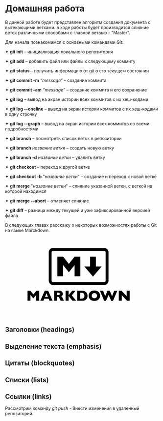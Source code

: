 # Домашняя работа #

В данной работе будет представлен алгоритм создания документа с вытекающими ветками. в ходе работы будет производится слияние веток различными способами с главной ветвью - "Master". 

Для начала познакомимся с основными командами Git:

✦ **git init** – инициализация локального репозитория 

✦ **git add** – добавить файл или файлы к следующему коммиту 

✦ **git status** – получить информацию от git о его текущем состоянии 

✦ **git commit -m** *“message”* – создание коммита 

✦ **git commit -am** *“message”* – создание коммита и его сохранение

✦ **git log** – вывод на экран истории всех коммитов с их хеш-кодами 

✦ **git log --oneline** – вывод на экран истории коммитов с их хеш-кодами в одну строчку

✦ **git log --graph** – вывод на экран истории всех коммитов со всеми подробностями 

✦ **git branch** – посмотреть список веток в репозитории 

✦ **git branch** *название ветки* – создать новую ветку 

✦ **git branch -d** *название ветки* – удалить ветку 

✦ **git checkout** – переход к другой ветке 

✦ **git checkout -b** "*название ветки*" – создание и переход к новой ветке 

✦ **git merge** "*название ветки*" – слияние указанной ветки, с веткой на которой находимся

✦ **git merge --abort** – отменяет слияние

✦ **git diff** – разница между текущей и уже зафиксированной версией файла 

В следующих главах расскажу о некоторых возможностях работы с Git на языке Marckdown.
![Marckdown](MD.webp)

## Заголовки (headings)

## Выделение текста (emphasis)

## Цитаты (blockquotes)

## Списки (lists)

## Ссылки (links)

Рассмотрим команду *git push* - Внести изменения в удаленный репозиторий.